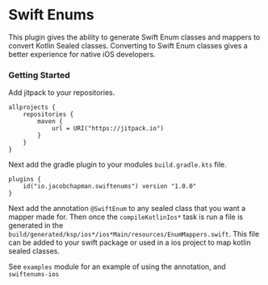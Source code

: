 # Swift Enums

This plugin gives the ability to generate Swift Enum classes and mappers to convert Kotlin Sealed classes. 
Converting to Swift Enum classes gives a better experience for native iOS developers.

### Getting Started

Add jitpack to your repositories.

````
allprojects {
    repositories {
        maven {
            url = URI("https://jitpack.io")
        }
    }
}
````

Next add the gradle plugin to your modules `build.gradle.kts` file.

````
plugins {
    id("io.jacobchapman.swiftenums") version "1.0.0"
}
````

Next add the annotation `@SwiftEnum` to any sealed class that you want a mapper made for. 
Then once the `compileKotlinIos*` task is run a file is generated in the `build/generated/ksp/ios*/ios*Main/resources/EnumMappers.swift`. 
This file can be added to your swift package or used in a ios project to map kotlin sealed classes. 

See `examples` module for an example of using the annotation, and `swiftenums-ios`